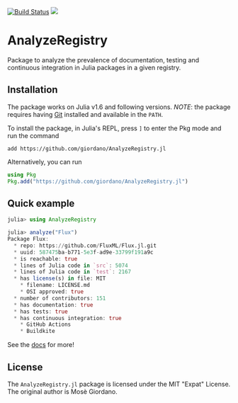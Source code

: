 [![Build Status](https://github.com/giordano/AnalyzeRegistry.jl/workflows/CI/badge.svg)](https://github.com/giordano/AnalyzeRegistry.jl/actions?query=workflow%3ACI)
[![](https://img.shields.io/badge/docs-dev-blue.svg)](https://giordano.github.io/AnalyzeRegistry.jl/dev/)

# AnalyzeRegistry

Package to analyze the prevalence of documentation, testing and continuous
integration in Julia packages in a given registry.

## Installation

The package works on Julia v1.6 and following versions.  *NOTE*: the package
requires having [Git](https://git-scm.com/) installed and available in the
`PATH`.

To install the package, in Julia's REPL, press `]` to enter the Pkg mode and run
the command

```
add https://github.com/giordano/AnalyzeRegistry.jl
```

Alternatively, you can run

```julia
using Pkg
Pkg.add("https://github.com/giordano/AnalyzeRegistry.jl")
```

## Quick example

```julia
julia> using AnalyzeRegistry

julia> analyze("Flux")
Package Flux:
  * repo: https://github.com/FluxML/Flux.jl.git
  * uuid: 587475ba-b771-5e3f-ad9e-33799f191a9c
  * is reachable: true
  * lines of Julia code in `src`: 5074
  * lines of Julia code in `test`: 2167
  * has license(s) in file: MIT
    * filename: LICENSE.md
    * OSI approved: true
  * number of contributors: 151
  * has documentation: true
  * has tests: true
  * has continuous integration: true
    * GitHub Actions
    * Buildkite

```

See the [docs](https://giordano.github.io/AnalyzeRegistry.jl/dev/) for more!

## License

The `AnalyzeRegistry.jl` package is licensed under the MIT "Expat" License.  The
original author is Mosè Giordano.
